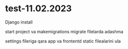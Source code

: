 # test-11.02.2023

Django install

start project va makemigrations migrate filelarda adashma

settings fileriga qara app va frontentd static filealarini ula
